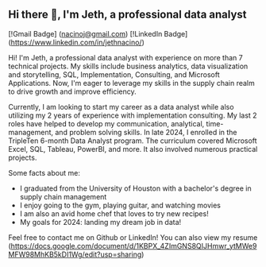 ## Hi there 👋, I'm Jeth, a professional data analyst
[!Gmail Badge] (nacinoj@gmail.com)
[!LinkedIn Badge] (https://www.linkedin.com/in/jethnacino/) 

Hi! I'm Jeth, a professional data analyst with experience on more than 7 technical projects. My skills include business analytics, data visualization and storytelling, SQL, Implementation, Consulting, and Microsoft Applications. Now, I'm eager to leverage my skills in the supply chain realm to drive growth and improve efficiency. 

Currently, I am looking to start my career as a data analyst while also utilizing my 2 years of experience with implementation consulting. My last 2 roles have helped to develop my communication, analytical, time-management, and problem solving skills. 
In late 2024, I enrolled in the TripleTen 6-month Data Analyst program. The curriculum covered Microsoft Excel, SQL, Tableau, PowerBI, and more. It also involved numerous practical projects. 

Some facts about me: 
- I graduated from the University of Houston with a bachelor's degree in supply chain management
- I enjoy going to the gym, playing guitar, and watching movies
- I am also an avid home chef that loves to try new recipes! 
- My goals for 2024: landing my dream job in data!

Feel free to contact me on Github or LinkedIn! 
You can also view my resume (https://docs.google.com/document/d/1KBPX_4ZImGNS8QIJHmwr_ytMWe9MFW98MhKB5kDI1Wg/edit?usp=sharing)
